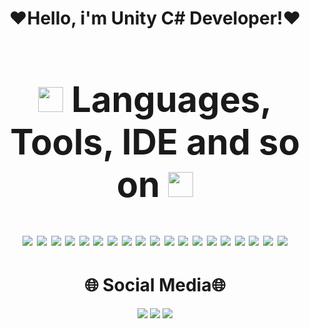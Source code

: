 
<h1 align="center">
  
❤️Hello, i'm Unity C# Developer!❤️

  <a href="#"><gif src="https://github.com/user-attachments/assets/b0d95a5f-e36c-4174-98d6-b164eac527d5" width="1048">
<h1 align="center">
  <a href="#"><img src="https://media1.tenor.com/m/nisaHYy8yAYAAAAd/besito-catlove.gif" width="40"></a> Languages, Tools, IDE and so on <a href="#"><img src="https://media1.tenor.com/m/nisaHYy8yAYAAAAd/besito-catlove.gif" width="40"></a>
</h3>
<p align="center">
    <a href="#"><img src="https://img.shields.io/badge/C%23-5C2D91?style=for-the-badge&logo=c-sharp&logoColor=white" /></a>
    <a href="#"><img src="https://img.shields.io/badge/.dotnet-5C2D91?style=for-the-badge&logo=.net&logoColor=white"/></a>
    <a href="#"><img src="https://img.shields.io/badge/HTML-FF6A00?style=for-the-badge&logo=html5&logoColor=white"/></a>
    <a href="#"><img src="https://img.shields.io/badge/CSS-0C5DA5?&style=for-the-badge&logo=css3&logoColor=white"/></a>
    <a href="#"><img src="https://img.shields.io/badge/Python-408DD2?style=for-the-badge&logo=python&logoColor=ffdd54"/></a>
    <a href="#"><img src="https://img.shields.io/badge/markdown-%23000000.svg?style=for-the-badge&logo=markdown&logoColor=white"/></a>
    <a href="#"><img src="https://img.shields.io/badge/Unity-100000?style=for-the-badge&logo=unity&logoColor=white"/></a>
    <a href="#"><img src="https://img.shields.io/badge/GIT-E44C30?style=for-the-badge&logo=git&logoColor=white"/></a>
    <a href="#"><img src="https://img.shields.io/badge/GitHub-100000?style=for-the-badge&logo=github&logoColor=white"/></a>
    <a href="#"><img src="https://img.shields.io/badge/Rider-000000?style=for-the-badge&logo=Rider&logoColor=red"/></a>
    <a href="#"><img src="https://img.shields.io/badge/PyCharm-000000.svg?&style=for-the-badge&logo=PyCharm&logoColor=green"/></a>
    <a href="#"><img src="https://img.shields.io/badge/Visual_Studio-5C2D91?style=for-the-badge&logo=visual%20studio&logoColor=white"/></a>
    <a href="#"><img src="https://img.shields.io/badge/Visual_Studio_Code-0078D4?style=for-the-badge&logo=visual%20studio%20code&logoColor=white"/></a>
    <a href="#"><img src="https://img.shields.io/badge/Windows-0078D6?style=for-the-badge&logo=windows&logoColor=white"/></a>
    <a href="#"><img src="https://img.shields.io/badge/mac%20os-000000?style=for-the-badge&logo=apple&logoColor=white"/></a>
    <a href="#"><img src="https://img.shields.io/badge/Ubuntu-E95420?style=for-the-badge&logo=ubuntu&logoColor=white"/></a>
    <a href="#"><img src="https://img.shields.io/badge/Arch_Linux-1793D1?style=for-the-badge&logo=arch-linux&logoColor=white"/></a>
    <a href="#"><img src="https://img.shields.io/badge/Android-3DDC84?style=for-the-badge&logo=android&logoColor=white"/></a>
    <a href="#"><img src="https://img.shields.io/badge/iOS-000000?style=for-the-badge&logo=ios&logoColor=white"/></a>
</p>
<h1 align="center">
🌐 Social Media🌐
</h3>

<p align="center">
    <a href="#"><img src="https://img.shields.io/badge/-Twitter-090909?style=for-the-badge&logo=X&logoColor=FFFFFF"/></a>
    <a href="#"><img src="https://img.shields.io/badge/-Telegram-090909?style=for-the-badge&logo=telegram&logoColor=27A0D9"/></a>
    <a href="#"><img src="https://img.shields.io/badge/-YouTube-090909?style=for-the-badge&logo=YouTube&logoColor=FF0000"/></a>
</p>
<h1 align="center">
